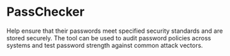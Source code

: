 # PassChecker
 Help ensure that their passwords meet specified security standards and are stored securely. The tool can be used to audit password policies across systems and test password strength against common attack vectors.
